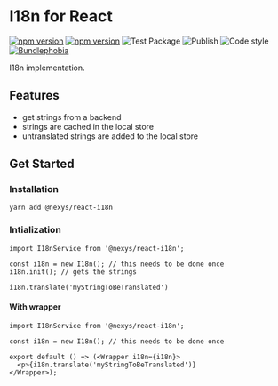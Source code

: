 # I18n for React

[![npm version](https://badge.fury.io/js/%40nexys%2Freact-i18n.svg)](https://www.npmjs.com/package/@nexys/react-i18n)
[![npm version](https://img.shields.io/npm/v/@nexys/react-i18n.svg)](https://www.npmjs.com/package/@nexys/react-i18n)
![Test Package](https://github.com/Nexysweb/react-i18n/workflows/Test%20Package/badge.svg)
![Publish](https://github.com/Nexysweb/react-i18n/workflows/Publish/badge.svg)
![Code style](https://img.shields.io/badge/code_style-prettier-ff69b4.svg)
[![Bundlephobia](https://badgen.net/bundlephobia/min/@nexys/react-i18n)](https://bundlephobia.com/result?p=@nexys/react-i18n)

I18n implementation.

## Features

- get strings from a backend
- strings are cached in the local store
- untranslated strings are added to the local store

## Get Started

### Installation

`yarn add @nexys/react-i18n`

### Intialization

```
import I18nService from '@nexys/react-i18n';

const i18n = new I18n(); // this needs to be done once
i18n.init(); // gets the strings

i18n.translate('myStringToBeTranslated')
```

#### With wrapper

```
import I18nService from '@nexys/react-i18n';

const i18n = new I18n(); // this needs to be done once

export default () => (<Wrapper i18n={i18n}>
  <p>{i18n.translate('myStringToBeTranslated')}
</Wrapper>);
```
